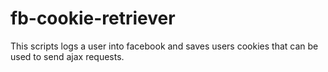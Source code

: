 fb-cookie-retriever
===================

This scripts logs a user into facebook and saves users cookies that can be used to send ajax requests.
